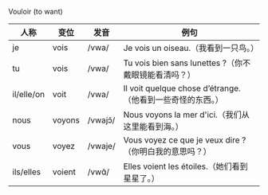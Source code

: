 Vouloir (to want)

| 人称     | 变位   | 发音  | 例句   |
| ------- | ------ | -------- | ------- |
| je  | vois   | /vwa/    | Je vois un oiseau.（我看到一只鸟。） |
| tu  | vois   | /vwa/    | Tu vois bien sans lunettes ?（你不戴眼镜能看清吗？） |
| il/elle/on | voit   | /vwa/    | Il voit quelque chose d’étrange.（他看到一些奇怪的东西。） |
| nous  | voyons | /vwajɔ̃/ | Nous voyons la mer d'ici.（我们从这里能看到海。） |
| vous  | voyez  | /vwaje/  | Vous voyez ce que je veux dire ?（你明白我的意思吗？）   |
| ils/elles  | voient | /vwɑ̃/   | Elles voient les étoiles.（她们看到星星了。）|
